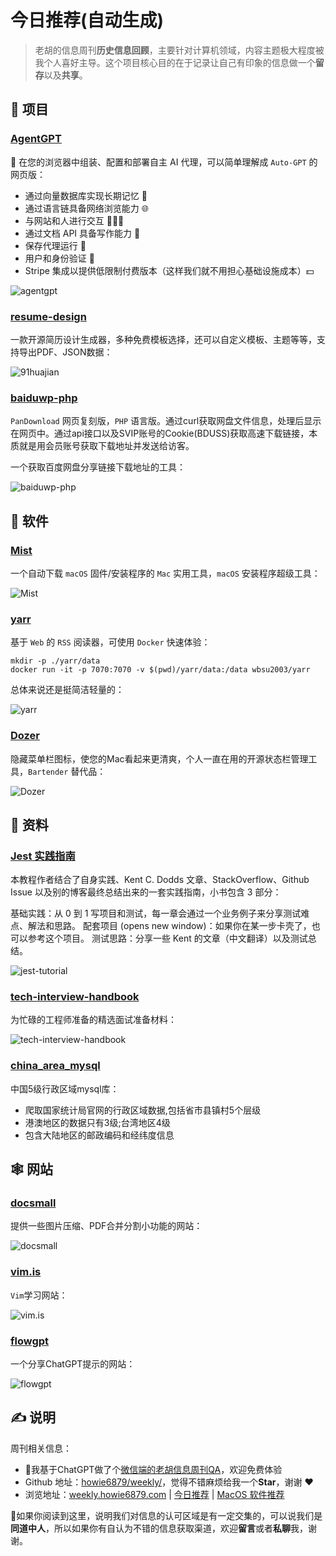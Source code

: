 # 今日推荐(自动生成)

> 老胡的信息周刊**历史信息回顾**，主要针对计算机领域，内容主题极大程度被我个人喜好主导。这个项目核心目的在于记录让自己有印象的信息做一个**留存**以及**共享**。


## 🎯 项目 

### [AgentGPT](https://github.com/reworkd/AgentGPT)

🤖 在您的浏览器中组装、配置和部署自主 AI 代理，可以简单理解成 `Auto-GPT` 的网页版：

- 通过向量数据库实现长期记忆 🧠
- 通过语言链具备网络浏览能力 🌐
- 与网站和人进行交互 👨‍👩‍👦
- 通过文档 API 具备写作能力 📄
- 保存代理运行 💾
- 用户和身份验证 🔐
- Stripe 集成以提供低限制付费版本（这样我们就不用担心基础设施成本）💵

![agentgpt](https://images-1252557999.file.myqcloud.com/uPic/agentgpt.jpg) 

### [resume-design](https://github.com/huajian-pro/resume-design)

一款开源简历设计生成器，多种免费模板选择，还可以自定义模板、主题等等，支持导出PDF、JSON数据：

![91huajian](https://images-1252557999.file.myqcloud.com/uPic/MHN7Rb.jpg) 

### [baiduwp-php](https://github.com/yuantuo666/baiduwp-php)

`PanDownload` 网页复刻版，`PHP` 语言版。通过curl获取网盘文件信息，处理后显示在网页中。通过api接口以及SVIP账号的Cookie(BDUSS)获取高速下载链接，本质就是用会员账号获取下载地址并发送给访客。

一个获取百度网盘分享链接下载地址的工具：

![baiduwp-php](https://images-1252557999.file.myqcloud.com/uPic/baiduwp-php.jpg) 

## 🤖 软件 

### [Mist](https://github.com/ninxsoft/Mist)

一个自动下载 `macOS` 固件/安装程序的 `Mac` 实用工具，`macOS` 安装程序超级工具：

![Mist](https://images-1252557999.file.myqcloud.com/uPic/Mist.png) 

### [yarr](https://github.com/nkanaev/yarr)

基于 `Web` 的 `RSS` 阅读器，可使用 `Docker` 快速体验：

```shell
mkdir -p ./yarr/data
docker run -it -p 7070:7070 -v $(pwd)/yarr/data:/data wbsu2003/yarr
```

总体来说还是挺简洁轻量的：

![yarr](https://images-1252557999.file.myqcloud.com/uPic/yarr.jpg) 

### [Dozer](https://github.com/Mortennn/Dozer)

隐藏菜单栏图标，使您的Mac看起来更清爽，个人一直在用的开源状态栏管理工具，`Bartender` 替代品：

![Dozer](https://images-1252557999.file.myqcloud.com/uPic/Dozer.jpg) 

## 👀 资料 

### [Jest 实践指南](https://github.com/haixiangyan/jest-tutorial)

本教程作者结合了自身实践、Kent C. Dodds 文章、StackOverflow、Github Issue 以及别的博客最终总结出来的一套实践指南，小书包含 3 部分：

基础实践：从 0 到 1 写项目和测试，每一章会通过一个业务例子来分享测试难点、解法和思路。
配套项目 (opens new window)：如果你在某一步卡壳了，也可以参考这个项目。
测试思路：分享一些 Kent 的文章（中文翻译）以及测试总结。

![jest-tutorial](https://images-1252557999.file.myqcloud.com/uPic/jest-tutorial.jpg) 

### [tech-interview-handbook](https://github.com/yangshun/tech-interview-handbook)

为忙碌的工程师准备的精选面试准备材料：

![tech-interview-handbook](https://images-1252557999.file.myqcloud.com/uPic/lAcwMK.png) 

### [china\_area\_mysql](https://github.com/kakuilan/china_area_mysql)

中国5级行政区域mysql库：

- 爬取国家统计局官网的行政区域数据,包括省市县镇村5个层级
- 港澳地区的数据只有3级;台湾地区4级
- 包含大陆地区的邮政编码和经纬度信息 

## 🕸 网站 

### [docsmall](https://docsmall.com/)

提供一些图片压缩、PDF合并分割小功能的网站：

![docsmall](https://images-1252557999.file.myqcloud.com/uPic/smalldoc.png) 

### [vim.is](https://vim.is/#exercise)

`Vim`学习网站：

![vim.is](https://images-1252557999.file.myqcloud.com/uPic/iA6wxm.png) 

### [flowgpt](https://flowgpt.com/)

一个分享ChatGPT提示的网站：

![flowgpt](https://images-1252557999.file.myqcloud.com/uPic/flowgpt.jpg) 

## ✍️ 说明

周刊相关信息：

- 🥳我基于ChatGPT做了个[微信端的老胡信息周刊QA](https://mp.weixin.qq.com/s/3ohE-rm6kryC07parr29bQ)，欢迎免费体验
- Github 地址：[howie6879/weekly/](https://github.com/howie6879/weekly/)，觉得不错麻烦给我一个**Star**，谢谢 ❤️
- 浏览地址：[weekly.howie6879.com](https://weekly.howie6879.com) | [今日推荐](https://weekly.howie6879.com/recommend/index.html) | [MacOS 软件推荐](https://weekly.howie6879.com/soft/mac.html)

🙌如果你阅读到这里，说明我们对信息的认可区域是有一定交集的，可以说我们是**同道中人**，所以如果你有自认为不错的信息获取渠道，欢迎**留言**或者**私聊**我，谢谢。
